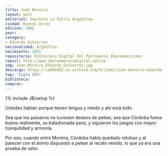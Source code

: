 ```yaml
---
title: Juan Moreira
layout: post
editorial: Imprenta La Patria Argentina
ciudad: Buenos Aires
edicion: 1882
year:
category:
- Eduardo Gutierrez
nacionalidad: Argentina
nacimiento: 1851
repositorio: Biblioteca Digital del Patrimonio Iberoamericano
repurl: http://www.iberoamericadigital.net/es
img: Juan_Moreira_Eduardo_Gutierrez.jpg
descarga: https://ia801802.us.archive.org/5/items/juan-moreira-eduardo-gutierrez/Juan%20Moreira%20-%20Eduardo%20Gutierrez.pdf
tag: "Siglo XIX"
biblioteca: 
comprar: 
---
```

{% include JB/setup %}

Ustedes hablan porque tienen lengua y miedo y ahí está todo.

Sea que los paisanos no tuviesen deseos de pelear, sea que Córdoba fuese bueno realmente, su baladronada pasó, y siguieron los juegos con mayor tranquilidad y armonía.

Por eso, cuando entró Moreira, Córdoba había quedado retobao y al parecer con el ánimo dispuesto a pelear al recién venido, lo que ya era una prueba de valor.

